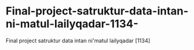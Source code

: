 # Final-project-satruktur-data-intan-ni-matul-lailyqadar-1134-
Final project satruktur data intan ni'matul lailyqadar [1134]
